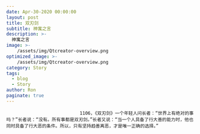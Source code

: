 ```yaml
---
date: Apr-30-2020 00:00:00
layout: post
title: 双刃剑
subtitle: 神寓之言
description: >-
  神寓之言
image: >-
    /assets/img/Qtcreator-overview.png
optimized_image: >-
    /assets/img/Qtcreator-overview.png
category: Story
tags:
  - blog
  - Story
author: Ron
paginate: true
---
```


							　　1106，《双刃剑》一个年轻人问长者：“世界上有绝对的事吗？”长者说：“没有。所有事都是双刃剑。”长者又说：“当一个人具备了行大善的能力时，他也同时具备了行大恶的条件。所以，只有坚持趋善离恶，才是唯一正确的选择。”
							
							
						